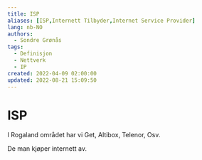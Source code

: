 ```yaml
---
title: ISP
aliases: [ISP,Internett Tilbyder,Internet Service Provider]
lang: nb-NO
authors:
  - Sondre Grønås
tags:
  - Definisjon
  - Nettverk
  - IP
created: 2022-04-09 02:00:00
updated: 2022-08-21 15:09:50
---
```

# ISP
I Rogaland området har vi Get, Altibox, Telenor, Osv.

De man kjøper internett av.